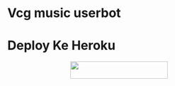 # Vcg music userbot

# Deploy Ke Heroku

<p align="center"><a href="https://heroku.com/deploy?template=https://github.com/Good-Boys-Exe/vcg-userbot"> <img src="https://img.shields.io/badge/Deploy%20Ke%20Heroku-blue?style=for-the-badge&logo=heroku" width="220" height="38.45"/></a></p>
